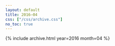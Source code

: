 ```yaml
---
layout: default
title: 2016–04
css: ["/css/archive.css"]
no_toc: true
---
```


{% include archive.html year=2016 month=04 %}
